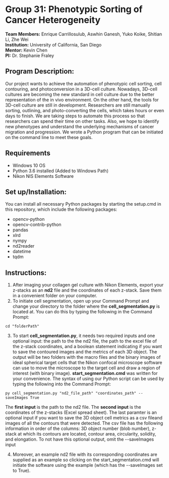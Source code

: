 # Group 31: Phenotypic Sorting of Cancer Heterogeneity
__Team Members:__ Enrique Carrillosulub, Aswhin Ganesh, Yuko Koike, Shitian Li, Zhe Wei \
__Institution:__ University of California, San Diego\
__Mentor:__ Kevin Chen\
__PI:__ Dr. Stephanie Fraley

## Program Description: 
Our project wants to achieve the automation of phenotypic cell sorting, cell contouring, and photoconversion 
in a 3D-cell culture. Nowadays, 3D-cell cultures are becoming the new standard in cell culture due to the better 
representation of the in vivo environment. On the other hand, the tools for 3D-cell culture are still in 
development. Researchers are still manually sorting, outlining, and photo-converting the cells, which takes 
hours or even days to finish. We are taking steps to automate this process so that researchers can spend their 
time on other tasks. Also, we hope to identify new phenotypes and understand the underlying mechanisms of cancer
migration and progression. We wrote a Python program that can be initiated on the command line to meet these goals. 

## Requirements
* Windows 10 OS
* Python 3.6 installed (Added to Windows Path)
* Nikon NIS Elements Software

## Set up/Installation: 
You can install all necessary Python packages by starting the setup.cmd in this repository, which include the 
following packages: 

* opencv-python
* opencv-contrib-python
* pandas
* xlrd
* nympy
* nd2reader
* datetime
* tqdm

## Instructions: 
1. After imaging your collagen gel culture with Nikon Elements, export your z-stacks as an __nd2__ file and
the coordinates of each z-stack. Save them in a convenient folder on your computer. 
2. To initiate cell segmentation, open up your Command Prompt and change your directory to the folder where 
the __cell_segmentation.py__ is located at. You can do this by typing the following in the Command Prompt: 

```
cd "folderPath"
```

3. To start __cell_segmentation.py__, it needs two required inputs and one optional input: the path to the 
the nd2 file, the path to the excel file of the z-stack coordinates, and a boolean statement indicating if you 
want to save the contoured images and the metrics of each 3D object. The output will be two folders with
the macro files and the binary images of ideal spherical target cells that the Nikon confocal microscope software can 
use to move the microscope to the target cell and draw a region of interest (with binary image). __start_segmentation.cmd__
was written for your convenience. The syntax of using our Python script can be used by typing the following into the 
Command Prompt: 

```
py cell_segmentation.py "nd2_file_path" "coordinates_path" --saveImages True
```

The __first input__ is the path to the nd2 file. The __second input__ is the coordinates of the z-stacks (Excel spread sheet). 
The last paramter is an optional input if you want to save the 3D object cell metrics as a csv fileand images of all
the contours that were detected. The csv file has the following information in order of the columns: 3D object number 
(blob number), z-stack at which its contours are located, contour area, circularity, solidity, and elongation. To 
not have this optional output, omit the --saveImages input

4. Moreover, an example nd2 file with its corresponding coordinates are supplied as an example so clicking on the 
start_segmentation.cmd will initiate the software using the example (which has the --saveImages set to True). 

